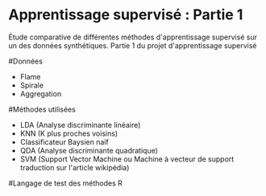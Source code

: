 # Apprentissage supervisé : Partie 1
Étude comparative de différentes méthodes d'apprentissage supervisé sur un des données synthétiques. Partie 1 du projet d'apprentissage supervisé

#Données
- Flame
- Spirale
- Aggregation

#Méthodes utilisées
- LDA (Analyse discriminante linéaire)
- KNN (K plus proches voisins)
- Classificateur Baysien naif
- QDA (Analyse discriminante quadratique)
- SVM (Support Vector Machine ou Machine à vecteur de support traduction sur l'article wikipédia)

#Langage de test des méthodes
R

